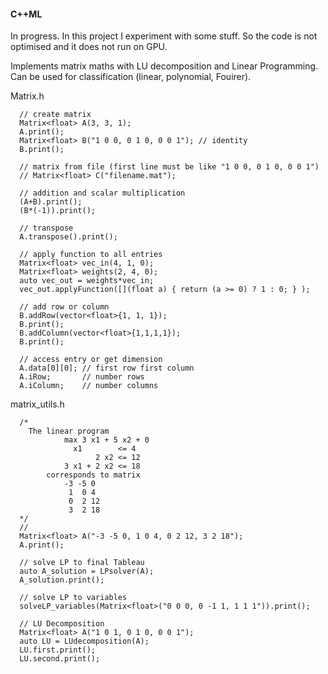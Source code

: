 #### C++ML
In progress. In this project I experiment with some stuff. So the code is not optimised and it does not run on GPU.

Implements matrix maths with LU decomposition and Linear Programming. Can be used for classification (linear, polynomial, Fouirer).

Matrix.h
```
  // create matrix
  Matrix<float> A(3, 3, 1);
  A.print();
  Matrix<float> B("1 0 0, 0 1 0, 0 0 1"); // identity
  B.print();
  
  // matrix from file (first line must be like "1 0 0, 0 1 0, 0 0 1")
  // Matrix<float> C("filename.mat");
  
  // addition and scalar multiplication
  (A+B).print();
  (B*(-1)).print();
  
  // transpose
  A.transpose().print();
  
  // apply function to all entries
  Matrix<float> vec_in(4, 1, 0);
  Matrix<float> weights(2, 4, 0);
  auto vec_out = weights*vec_in;
  vec_out.applyFunction([](float a) { return (a >= 0) ? 1 : 0; } );
  
  // add row or column
  B.addRow(vector<float>{1, 1, 1});
  B.print();
  B.addColumn(vector<float>{1,1,1,1});
  B.print();
  
  // access entry or get dimension
  A.data[0][0]; // first row first column
  A.iRow;       // number rows
  A.iColumn;    // number columns
```
  
matrix_utils.h
```
  /*
    The linear program
			max 3 x1 + 5 x2 + 0
			  x1 		<= 4
				   2 x2 <= 12
			3 x1 + 2 x2 <= 18
		corresponds to matrix
			-3 -5 0
			 1  0 4
			 0  2 12
			 3  2 18
  */
  //
  Matrix<float> A("-3 -5 0, 1 0 4, 0 2 12, 3 2 18");
  A.print();
	
  // solve LP to final Tableau
  auto A_solution = LPsolver(A);
  A_solution.print();
  
  // solve LP to variables
  solveLP_variables(Matrix<float>("0 0 0, 0 -1 1, 1 1 1")).print();
  
  // LU Decomposition
  Matrix<float> A("1 0 1, 0 1 0, 0 0 1");
  auto LU = LUdecomposition(A);
  LU.first.print();
  LU.second.print();
```
